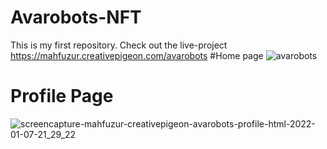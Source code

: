 # Avarobots-NFT
This is my first repository. Check out the live-project https://mahfuzur.creativepigeon.com/avarobots
#Home page
![avarobots](https://user-images.githubusercontent.com/85757714/148415908-1948ab80-519e-4952-b4f5-dbbb48cec12a.jpg)
# Profile Page
![screencapture-mahfuzur-creativepigeon-avarobots-profile-html-2022-01-07-21_29_22](https://user-images.githubusercontent.com/85757714/148566391-89332b59-0833-4361-969d-91cd8d43a165.png)
